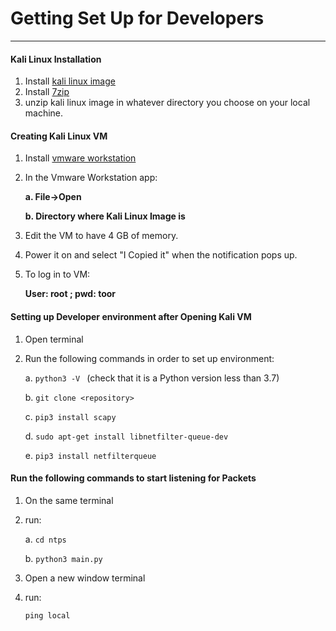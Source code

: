 # Getting Set Up for Developers
***
#### Kali Linux Installation
1. Install [kali linux image](https://www.offensive-security.com/kali-linux-vm-vmware-virtualbox-image-download/)
2. Install [7zip](https://www.7-zip.org/download.html)
2. unzip kali linux image in whatever directory you choose on your local machine.
 
#### Creating Kali Linux VM
1. Install [vmware workstation](https://www.vmware.com/products/workstation-pro/workstation-pro-evaluation.html)
2. In the Vmware Workstation app:

   **a. File->Open**
   
   **b. Directory where Kali Linux Image is**
   
   
3. Edit the VM to have 4 GB of memory.
4. Power it on and select "I Copied it" when the notification pops up.
5. To log in to VM: 

   **User: root ; pwd: toor**

#### Setting up Developer environment after Opening Kali VM
1. Open terminal
2. Run the following commands in order to set up environment:

    a. `python3 -V ` (check that it is a Python version less than 3.7)
    
    b. `git clone <repository>`
    
    c. `pip3 install scapy`
    
    d. `sudo apt-get install libnetfilter-queue-dev`
    
    e. `pip3 install netfilterqueue`

#### Run the following commands to start listening for Packets
1. On the same terminal
2. run: 
    
    a. `cd ntps`
    
    b. `python3 main.py`
    
3. Open a new window terminal
4. run:

    `ping local`
    
